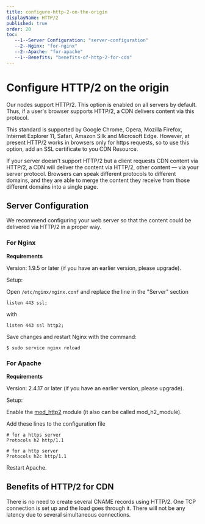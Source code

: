 ```yaml
---
title: configure-http-2-on-the-origin
displayName: HTTP/2
published: true
order: 20
toc:
   --1--Server Configuration: "server-configuration"
   --2--Nginx: "for-nginx"
   --2--Apache: "for-apache"
   --1--Benefits: "benefits-of-http-2-for-cdn"
---
```

# Сonfigure HTTP/2 on the origin

Our nodes support HTTP/2. This option is enabled on all servers by default. Thus, if a user's browser supports HTTP/2, a CDN delivers content via this protocol. 

This standard is supported by Google Chrome, Opera, Mozilla Firefox, Internet Explorer 11, Safari, Amazon Silk and Microsoft Edge. However, at present HTTP/2 works in browsers only for https requests, so to use this option, add an SSL certificate to you CDN Resource.

If your server doesn't support HTTP/2 but a client requests CDN content via HTTP/2, a CDN will deliver the content via HTTP/2, other content — via your server protocol. Browsers can speak different protocols to different domains, and they are able to merge the content they receive from those different domains into a single page.

## Server Configuration

We recommend configuring your web server so that the content could be delivered via HTTP/2 in a proper way.  

### For Nginx

**Requirements** 

Version: 1.9.5 or later (if you have an earlier version, please upgrade).

Setup:

Open ```/etc/nginx/nginx.conf``` and replace the line in the "Server" section

```
listen 443 ssl;
```

with

```
listen 443 ssl http2;
```

Save changes and restart Nginx with the command:

```
$ sudo service nginx reload  
```

### For Apache

**Requirements**

Version: 2.4.17 or later (if you have an earlier version, please upgrade).

Setup:

Enable the <a href="https://httpd.apache.org/docs/2.4/mod/mod_http2.html" target="_blank">mod_http2</a> module (it also can be called mod_h2_module).

Add these lines to the configuration file

```
# for a https server  
Protocols h2 http/1.1
```

```
# for a http server  
Protocols h2c http/1.1
```

Restart Apache.  
  
## Benefits of HTTP/2 for CDN

There is no need to create several CNAME records using HTTP/2. One TCP connection is set up and the load goes through it. There will not be any latency due to several simultaneous connections.